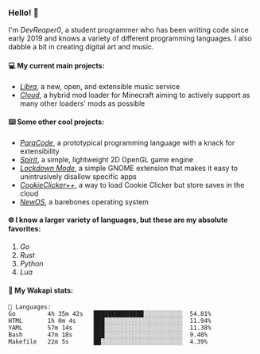 ### Hello! 👋

I'm _DevReaper0_, a student programmer who has been writing code since early 2019 and knows a variety of different programming languages. I also dabble a bit in creating digital art and music.

#### 💻 My current main projects:

-   _[Libra](https://github.com/LibraMusic)_, a new, open, and extensible music service
-   _[Cloud](https://github.com/CloudLoaderMC/CloudLoader)_, a hybrid mod loader for Minecraft aiming to actively support as many other loaders' mods as possible

#### ⌨️ Some other cool projects:

-   _[ParaCode](https://github.com/ParaCodeLang/ParaCode)_, a prototypical programming language with a knack for extensibility
-   _[Spirit](https://gitlab.com/DevReaper0/SpiritEngine)_, a simple, lightweight 2D OpenGL game engine
-   _[Lockdown Mode](https://github.com/DevReaper0/GNOME-LockdownMode)_, a simple GNOME extension that makes it easy to unintrusively disallow specific apps
-   _[CookieClicker++](https://github.com/DevReaper0/CookieClickerPlusPlus)_, a way to load Cookie Clicker but store saves in the cloud
-   _[NewOS](https://github.com/DevReaper0/NewOS)_, a barebones operating system

#### 🌐 I know a larger variety of languages, but these are my absolute favorites:

1. _Go_
2. _Rust_
3. _Python_
4. _Lua_

#### 📡 My Wakapi stats:

```text
💾 Languages:
Go         4h 35m 42s   ██████████████░░░░░░░░░░░  54.81%
HTML       1h 0m 4s     ███░░░░░░░░░░░░░░░░░░░░░░  11.94%
YAML       57m 14s      ███░░░░░░░░░░░░░░░░░░░░░░  11.38%
Bash       47m 18s      ███░░░░░░░░░░░░░░░░░░░░░░  9.40%
Makefile   22m 5s       ██░░░░░░░░░░░░░░░░░░░░░░░  4.39%
```
